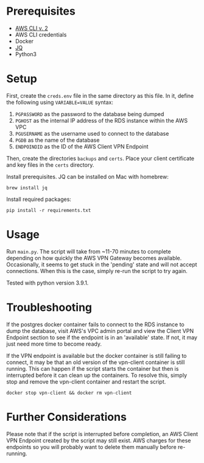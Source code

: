 # Prerequisites
- [AWS CLI v. 2](https://docs.aws.amazon.com/cli/latest/userguide/cli-chap-install.html)
- AWS CLI credentials
- Docker
- [JQ](https://stedolan.github.io/jq/) 
- Python3

# Setup

First, create the `creds.env` file in the same directory as this file. In it, define the following using
`VARIABLE=VALUE` syntax:

1. `PGPASSWORD` as the password to the database being dumped
2. `PGHOST` as the internal IP address of the RDS instance within the AWS VPC
3. `PGUSERNAME` as the username used to connect to the database
4. `PGDB` as the name of the database
5. `ENDPOINDID` as the ID of the AWS Client VPN Endpoint

Then, create the directories `backups` and `certs`. Place your client certificate and key files in the `certs` 
directory.

Install prerequisites. JQ can be installed on Mac with homebrew:

`brew install jq`

Install required packages:

`pip install -r requirements.txt`

# Usage

Run `main.py`. The script will take from ~11-70 minutes to complete depending on how quickly the AWS VPN Gateway becomes
available. Occasionally, it seems to get stuck in the 'pending' state and will not accept connections. When this is the 
case, simply re-run the script to try again.

Tested with python version 3.9.1.

# Troubleshooting

If the postgres docker container fails to connect to the RDS instance to dump the database, visit AWS's VPC admin portal
and view the Client VPN Endpoint section to see if the endpoint is in an 'available' state. If not, it may just need
more time to become ready.

If the VPN endpoint is available but the docker container is still failing to connect, it may be that an old version of
the vpn-client container is still running. This can happen if the script starts the container but then is interrupted
before it can clean up the containers. To resolve this, simply stop and remove the vpn-client container and restart the
script.

`docker stop vpn-client && docker rm vpn-client`

# Further Considerations

Please note that if the script is interrupted before completion, an AWS Client VPN Endpoint created by the script may 
still exist. AWS charges for these endpoints so you will probably want to delete them manually before re-running.